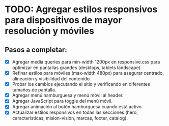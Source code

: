 # TODO: Agregar estilos responsivos para dispositivos de mayor resolución y móviles

## Pasos a completar:

- [x] Agregar media queries para min-width 1200px en responsive.css para optimizar en pantallas grandes (desktops, tablets landscape).
- [x] Refinar estilos para móviles (max-width 480px) para asegurar centrado, alineación y visibilidad del contenido.
- [x] Probar los cambios ejecutando el sitio y verificando en diferentes tamaños de pantalla.
- [x] Agregar menú hamburguesa y menú móvil al header.
- [x] Agregar JavaScript para toggle del menú móvil.
- [x] Agregar animación al botón hamburguesa cuando está activo.
- [x] Actualizar estilos responsivos en todas las secciones (hero, caracteristicas, mision-vision, marcas, footer, catalog).
